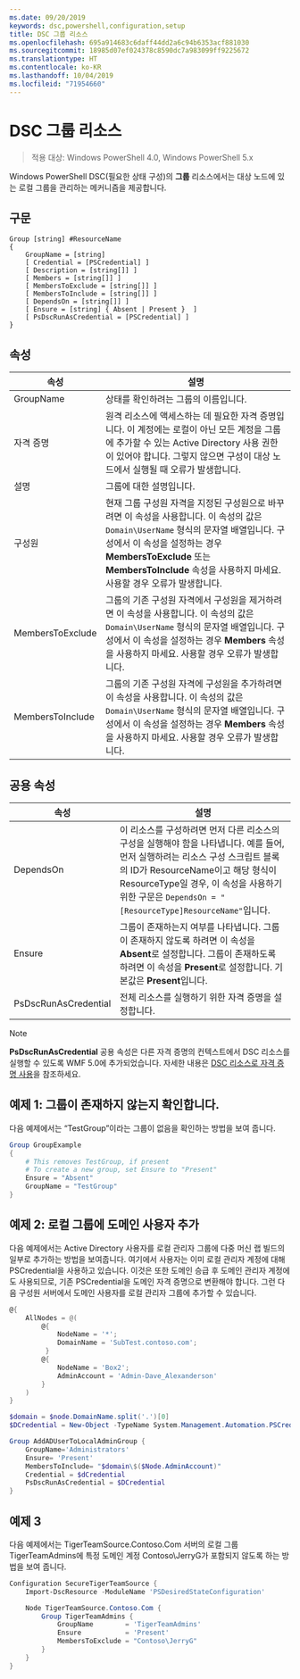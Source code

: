 ```yaml
---
ms.date: 09/20/2019
keywords: dsc,powershell,configuration,setup
title: DSC 그룹 리소스
ms.openlocfilehash: 695a914683c6daff44dd2a6c94b6353acf881030
ms.sourcegitcommit: 18985d07ef024378c8590dc7a983099ff9225672
ms.translationtype: HT
ms.contentlocale: ko-KR
ms.lasthandoff: 10/04/2019
ms.locfileid: "71954660"
---
```

# <a name="dsc-group-resource"></a>DSC 그룹 리소스

> 적용 대상: Windows PowerShell 4.0, Windows PowerShell 5.x

Windows PowerShell DSC(필요한 상태 구성)의 **그룹** 리소스에서는 대상 노드에 있는 로컬 그룹을 관리하는 메커니즘을 제공합니다.

## <a name="syntax"></a>구문

```Syntax
Group [string] #ResourceName
{
    GroupName = [string]
    [ Credential = [PSCredential] ]
    [ Description = [string[]] ]
    [ Members = [string[]] ]
    [ MembersToExclude = [string[]] ]
    [ MembersToInclude = [string[]] ]
    [ DependsOn = [string[]] ]
    [ Ensure = [string] { Absent | Present }  ]
    [ PsDscRunAsCredential = [PSCredential] ]
}
```

## <a name="properties"></a>속성

|속성 |설명 |
|---|---|
|GroupName |상태를 확인하려는 그룹의 이름입니다. |
|자격 증명 |원격 리소스에 액세스하는 데 필요한 자격 증명입니다. 이 계정에는 로컬이 아닌 모든 계정을 그룹에 추가할 수 있는 Active Directory 사용 권한이 있어야 합니다. 그렇지 않으면 구성이 대상 노드에서 실행될 때 오류가 발생합니다.
|설명 |그룹에 대한 설명입니다. |
|구성원 |현재 그룹 구성원 자격을 지정된 구성원으로 바꾸려면 이 속성을 사용합니다. 이 속성의 값은 `Domain\UserName` 형식의 문자열 배열입니다. 구성에서 이 속성을 설정하는 경우 **MembersToExclude** 또는 **MembersToInclude** 속성을 사용하지 마세요. 사용할 경우 오류가 발생합니다. |
|MembersToExclude |그룹의 기존 구성원 자격에서 구성원을 제거하려면 이 속성을 사용합니다. 이 속성의 값은 `Domain\UserName` 형식의 문자열 배열입니다. 구성에서 이 속성을 설정하는 경우 **Members** 속성을 사용하지 마세요. 사용할 경우 오류가 발생합니다. |
|MembersToInclude |그룹의 기존 구성원 자격에 구성원을 추가하려면 이 속성을 사용합니다. 이 속성의 값은 `Domain\UserName` 형식의 문자열 배열입니다. 구성에서 이 속성을 설정하는 경우 **Members** 속성을 사용하지 마세요. 사용할 경우 오류가 발생합니다. |

## <a name="common-properties"></a>공용 속성

|속성 |설명 |
|---|---|
|DependsOn |이 리소스를 구성하려면 먼저 다른 리소스의 구성을 실행해야 함을 나타냅니다. 예를 들어, 먼저 실행하려는 리소스 구성 스크립트 블록의 ID가 ResourceName이고 해당 형식이 ResourceType일 경우, 이 속성을 사용하기 위한 구문은 `DependsOn = "[ResourceType]ResourceName"`입니다. |
|Ensure |그룹이 존재하는지 여부를 나타냅니다. 그룹이 존재하지 않도록 하려면 이 속성을 **Absent**로 설정합니다. 그룹이 존재하도록 하려면 이 속성을 **Present**로 설정합니다. 기본값은 **Present**입니다. |
|PsDscRunAsCredential |전체 리소스를 실행하기 위한 자격 증명을 설정합니다. |

> [!NOTE]
> **PsDscRunAsCredential** 공용 속성은 다른 자격 증명의 컨텍스트에서 DSC 리소스를 실행할 수 있도록 WMF 5.0에 추가되었습니다. 자세한 내용은 [ DSC 리소스로 자격 증명 사용](../../../configurations/runasuser.md)을 참조하세요.

## <a name="example-1-ensure-group-is-not-present"></a>예제 1: 그룹이 존재하지 않는지 확인합니다.

다음 예제에서는 “TestGroup”이라는 그룹이 없음을 확인하는 방법을 보여 줍니다.

```powershell
Group GroupExample
{
    # This removes TestGroup, if present
    # To create a new group, set Ensure to "Present"
    Ensure = "Absent"
    GroupName = "TestGroup"
}
```

## <a name="example-2-add-domain-user-to-local-group"></a>예제 2: 로컬 그룹에 도메인 사용자 추가

다음 예제에서는 Active Directory 사용자를 로컬 관리자 그룹에 다중 머신 랩 빌드의 일부로 추가하는 방법을 보여줍니다. 여기에서 사용자는 이미 로컬 관리자 계정에 대해 PSCredential을 사용하고 있습니다. 이것은 또한 도메인 승급 후 도메인 관리자 계정에도 사용되므로, 기존 PSCredential을 도메인 자격 증명으로 변환해야 합니다. 그런 다음 구성원 서버에서 도메인 사용자를 로컬 관리자 그룹에 추가할 수 있습니다.

```powershell
@{
    AllNodes = @(
        @{
            NodeName = '*';
            DomainName = 'SubTest.contoso.com';
         }
        @{
            NodeName = 'Box2';
            AdminAccount = 'Admin-Dave_Alexanderson'
        }
    )
}

$domain = $node.DomainName.split('.')[0]
$DCredential = New-Object -TypeName System.Management.Automation.PSCredential -ArgumentList ("$domain\$($credential.Username)", $Credential.Password)

Group AddADUserToLocalAdminGroup {
    GroupName='Administrators'
    Ensure= 'Present'
    MembersToInclude= "$domain\$($Node.AdminAccount)"
    Credential = $dCredential
    PsDscRunAsCredential = $DCredential
}
```

## <a name="example-3"></a>예제 3

다음 예제에서는 TigerTeamSource.Contoso.Com 서버의 로컬 그룹 TigerTeamAdmins에 특정 도메인 계정 Contoso\JerryG가 포함되지 않도록 하는 방법을 보여 줍니다.

```powershell
Configuration SecureTigerTeamSource {
    Import-DscResource -ModuleName 'PSDesiredStateConfiguration'

    Node TigerTeamSource.Contoso.Com {
        Group TigerTeamAdmins {
            GroupName        = 'TigerTeamAdmins'
            Ensure           = 'Present'
            MembersToExclude = "Contoso\JerryG"
        }
    }
}
```